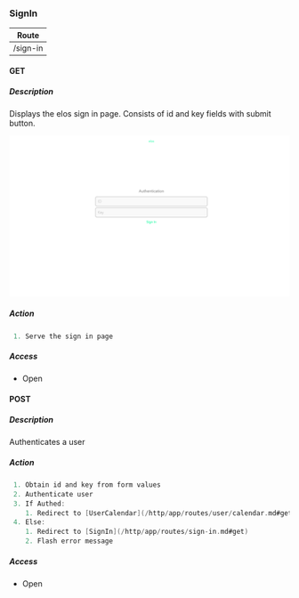 ### SignIn

| Route    |
| -------- |
| /sign-in |

#### GET

##### Description
Displays the elos sign in page. Consists of id and key fields with submit button.

![Image of Authentication](/http/app/img/authentication.png)


##### Action
``` c
 1. Serve the sign in page
```

##### Access
 * Open

#### POST

##### Description
Authenticates a user

##### Action
``` c
 1. Obtain id and key from form values
 2. Authenticate user
 3. If Authed:
    1. Redirect to [UserCalendar](/http/app/routes/user/calendar.md#get)
 4. Else:
    1. Redirect to [SignIn](/http/app/routes/sign-in.md#get)
    2. Flash error message
```

##### Access
* Open
